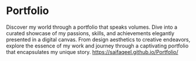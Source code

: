 # Portfolio
Discover my world through a portfolio that speaks volumes. Dive into a curated showcase of my passions, skills, and achievements elegantly presented in a digital canvas. From design aesthetics to creative endeavors, explore the essence of my work and journey through a captivating portfolio that encapsulates my unique story. https://saifaqeel.github.io/Portfolio/

